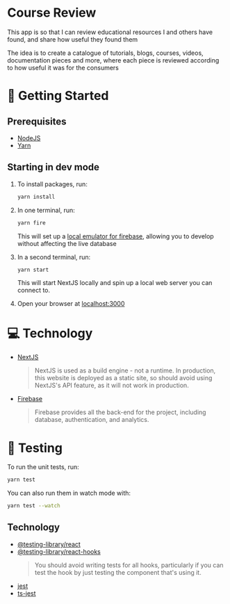 # Course Review

This app is so that I can review educational resources I and others have found, and share how useful they found them

The idea is to create a catalogue of tutorials, blogs, courses, videos, documentation pieces and more, where each piece is reviewed according to how useful it was for the consumers

# 🚀 Getting Started

## Prerequisites

- [NodeJS](https://nodejs.org/)
- [Yarn](https://classic.yarnpkg.com/en/docs/install#windows-stable)

## Starting in dev mode

1. To install packages, run:
   ```sh
   yarn install
   ```

1. In one terminal, run:

   ```sh
   yarn fire
   ```

   This will set up a [local emulator for firebase](https://firebase.google.com/docs/emulator-suite), allowing you to develop without affecting the live database

1. In a second terminal, run:

   ```sh
   yarn start
   ```

   This will start NextJS locally and spin up a local web server you can connect to.

1. Open your browser at [localhost:3000](http://localhost:3000)

# 💻 Technology

- [NextJS](https://nextjs.org/)
  > NextJS is used as a build engine - not a runtime. In production, this website is deployed as a static site, so should avoid using NextJS's API feature, as it will not work in production.
- [Firebase](https://firebase.google.com/)
  > Firebase provides all the back-end for the project, including database, authentication, and analytics.

# 🧪 Testing

To run the unit tests, run:
```sh
yarn test
```

You can also run them in watch mode with:
```sh
yarn test --watch
```

## Technology

- [@testing-library/react](https://testing-library.com/docs/react-testing-library/intro)
- [@testing-library/react-hooks](https://react-hooks-testing-library.com/)
  > You should avoid writing tests for all hooks, particularly if you can test the hook by just testing the component that's using it.
- [jest](https://jestjs.io/)
- [ts-jest](https://kulshekhar.github.io/ts-jest/)
